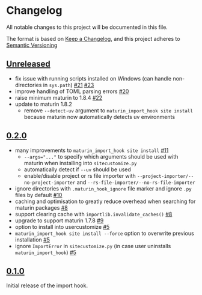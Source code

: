 # Changelog

All notable changes to this project will be documented in this file.

The format is based on [Keep a Changelog](https://keepachangelog.com/en/1.0.0/),
and this project adheres to [Semantic Versioning](https://semver.org/spec/v2.0.0.html)

## [Unreleased]

- fix issue with running scripts installed on Windows (can handle non-directories in `sys.path`)
  [#21](https://github.com/PyO3/maturin-import-hook/issues/21)
  [#23](https://github.com/PyO3/maturin-import-hook/pull/23)
- improve handling of TOML parsing errors [#20](https://github.com/PyO3/maturin-import-hook/pull/20)
- raise minimum maturin to 1.8.4 [#22](https://github.com/PyO3/maturin-import-hook/pull/22)
- update to maturin 1.8.2
    - remove `--detect-uv` argument to `maturin_import_hook site install` because maturin now automatically detects uv
    environments

## [0.2.0]

- many improvements to `maturin_import_hook site install` [#11](https://github.com/PyO3/maturin-import-hook/pull/11)
    - `--args="..."` to specify which arguments should be used with maturin when installing into `sitecustomize.py`
    - automatically detect if `--uv` should be used
    - enable/disable project or rs file importer with
      `--project-importer/--no-project-importer` and `--rs-file-importer/--no-rs-file-importer`
- ignore directories with `.maturin_hook_ignore` file marker and ignore `.py` files by default [#10](https://github.com/PyO3/maturin-import-hook/pull/10)
- caching and optimisation to greatly reduce overhead when searching for maturin packages [#8](https://github.com/PyO3/maturin-import-hook/pull/8)
- support clearing cache with `importlib.invalidate_caches()` [#8](https://github.com/PyO3/maturin-import-hook/pull/8)
- upgrade to support maturin 1.7.8 [#9](https://github.com/PyO3/maturin-import-hook/pull/9)
- option to install into usercustomize [#5](https://github.com/PyO3/maturin-import-hook/pull/5)
- `maturin_import_hook site install --force` option to overwrite previous installation [#5](https://github.com/PyO3/maturin-import-hook/pull/5)
- ignore `ImportError` in `sitecustomize.py` (in case user uninstalls `maturin_import_hook`) [#5](https://github.com/PyO3/maturin-import-hook/pull/5)

## [0.1.0]

Initial release of the import hook.

[Unreleased]: https://github.com/pyo3/maturin-import-hook/compare/v0.2.0...HEAD
[0.2.0]: https://github.com/pyo3/maturin-import-hook/compare/v0.1.0...v0.2.0
[0.1.0]: https://github.com/pyo3/maturin-import-hook/compare/c2689735a61a322998f7304a113b7c74b8108ab3...v0.1.0
